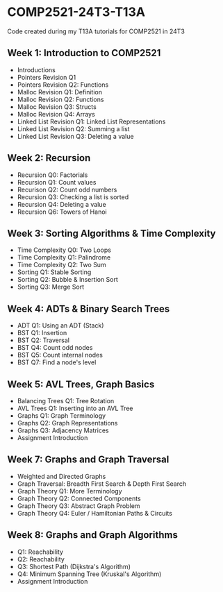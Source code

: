 # COMP2521-24T3-T13A

Code created during my T13A tutorials for COMP2521 in 24T3

## Week 1: Introduction to COMP2521

- Introductions
- Pointers Revision Q1
- Pointers Revision Q2: Functions
- Malloc Revision Q1: Definition
- Malloc Revision Q2: Functions
- Malloc Revision Q3: Structs
- Malloc Revision Q4: Arrays
- Linked List Revision Q1: Linked List Representations
- Linked List Revision Q2: Summing a list
- Linked List Revision Q3: Deleting a value

## Week 2: Recursion

- Recursion Q0: Factorials
- Recursion Q1: Count values
- Recurison Q2: Count odd numbers
- Recursion Q3: Checking a list is sorted
- Recursion Q4: Deleting a value
- Recursion Q6: Towers of Hanoi

## Week 3: Sorting Algorithms & Time Complexity

- Time Complexity Q0: Two Loops
- Time Complexity Q1: Palindrome
- Time Complexity Q2: Two Sum
- Sorting Q1: Stable Sorting
- Sorting Q2: Bubble & Insertion Sort
- Sorting Q3: Merge Sort

## Week 4: ADTs & Binary Search Trees

- ADT Q1: Using an ADT (Stack)
- BST Q1: Insertion
- BST Q2: Traversal
- BST Q4: Count odd nodes
- BST Q5: Count internal nodes
- BST Q7: Find a node's level

## Week 5: AVL Trees, Graph Basics

- Balancing Trees Q1: Tree Rotation
- AVL Trees Q1: Inserting into an AVL Tree
- Graphs Q1: Graph Terminology
- Graphs Q2: Graph Representations
- Graphs Q3: Adjacency Matrices
- Assignment Introduction

## Week 7: Graphs and Graph Traversal

- Weighted and Directed Graphs
- Graph Traversal: Breadth First Search & Depth First Search
- Graph Theory Q1: More Terminology
- Graph Theory Q2: Connected Components
- Graph Theory Q3: Abstract Graph Problem
- Graph Theory Q4: Euler / Hamiltonian Paths & Circuits

## Week 8: Graphs and Graph Algorithms

- Q1: Reachability
- Q2: Reachability
- Q3: Shortest Path (Dijkstra's Algorithm)
- Q4: Minimum Spanning Tree (Kruskal's Algorithm)
- Assignment Introduction
